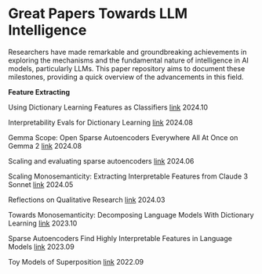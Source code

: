 # Great Papers Towards LLM Intelligence

Researchers have made remarkable and groundbreaking achievements in exploring the mechanisms and the fundamental nature of intelligence in AI models, particularly LLMs. This paper repository aims to document these milestones, providing a quick overview of the advancements in this field.

**Feature Extracting**

Using Dictionary Learning Features as Classifiers [link](https://transformer-circuits.pub/2024/features-as-classifiers/index.html) 2024.10

Interpretability Evals for Dictionary Learning [link](https://transformer-circuits.pub/2024/august-update/index.html#interp-evals) 2024.08

Gemma Scope: Open Sparse Autoencoders Everywhere All At Once on Gemma 2 [link](https://arxiv.org/pdf/2408.05147) 2024.08

Scaling and evaluating sparse autoencoders [link](https://cdn.openai.com/papers/sparse-autoencoders.pdf) 2024.06

Scaling Monosemanticity: Extracting Interpretable Features from Claude 3 Sonnet [link](https://transformer-circuits.pub/2024/scaling-monosemanticity/index.html) 2024.05

Reflections on Qualitative Research [link](https://transformer-circuits.pub/2024/qualitative-essay/index.html) 2024.03

Towards Monosemanticity: Decomposing Language Models With Dictionary Learning [link](https://transformer-circuits.pub/2023/monosemantic-features/index.html) 2023.10

Sparse Autoencoders Find Highly Interpretable Features in Language Models [link](https://arxiv.org/pdf/2309.08600) 2023.09

Toy Models of Superposition [link](https://transformer-circuits.pub/2022/toy_model/index.html) 2022.09
